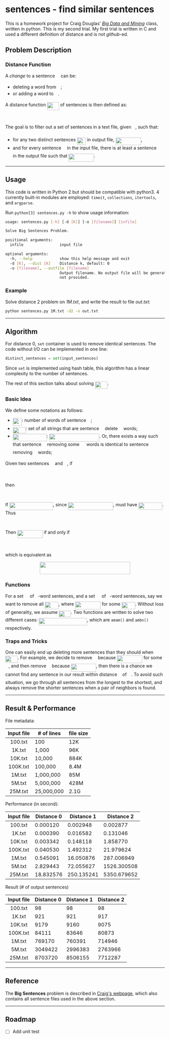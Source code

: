 # sentences - find similar sentences

This is a homework project for Craig Douglas' [*Big Data and Mining*](http://mgnet.org/~douglas/Classes/bigdata/index.html) class, written in python. This is my second trial. My first trial is written in C and used a different definition of distance and is not *github*-ed.

## Problem Description

### Distance Function

A *change* to a sentence <img src="svgs/c745b9b57c145ec5577b82542b2df546.svg?invert_in_darkmode" align=middle width=10.537065pt height=14.10255pt/> can be:

* deleting a word from <img src="svgs/c745b9b57c145ec5577b82542b2df546.svg?invert_in_darkmode" align=middle width=10.537065pt height=14.10255pt/>;
* or adding a word to <img src="svgs/c745b9b57c145ec5577b82542b2df546.svg?invert_in_darkmode" align=middle width=10.537065pt height=14.10255pt/>.

A distance function <img src="svgs/9edebb8c5008b7dbd2689724ff970994.svg?invert_in_darkmode" align=middle width=37.648875pt height=24.56553pt/> of sentences is then defined as:

<p align="center"><img src="svgs/05b20461c52238f15ae91425337cf3d0.svg?invert_in_darkmode" align=middle width=444.6980208pt height=16.438356pt/></p>

The goal is to filter out a set of sentences in a text file, given <img src="svgs/63bb9849783d01d91403bc9a5fea12a2.svg?invert_in_darkmode" align=middle width=9.041505pt height=22.74591pt/>, such that:

* for any two distinct sentences <img src="svgs/d7093223b4d827e8c29d4ed84b7ae088.svg?invert_in_darkmode" align=middle width=27.95364pt height=22.74591pt/> in output file, <img src="svgs/96249f7c090ac68c03ddb83326555ddc.svg?invert_in_darkmode" align=middle width=80.12994pt height=24.56553pt/>,
* and for every sentence <img src="svgs/c745b9b57c145ec5577b82542b2df546.svg?invert_in_darkmode" align=middle width=10.537065pt height=14.10255pt/> in the input file, there is at least a sentence <img src="svgs/8217ed3c32a785f0b5aad4055f432ad8.svg?invert_in_darkmode" align=middle width=10.1277pt height=22.74591pt/> in 
  the output file such that <img src="svgs/2e282cf564be11414c36cc367cedcdec.svg?invert_in_darkmode" align=middle width=80.12994pt height=24.56553pt/>.

---

## Usage

This code is written in Python 2 but should be compatible with python3. 4 currently built-in 
modules are employed: `timeit`, `collections`, `itertools`, and `argparse`.

Run `python[3] sentences.py -h` to show usage information:

```sh
usage: sentences.py [-h] [-d [K]] [-o [filename]] [infile]

Solve Big Sentences Problem.

positional arguments:
  infile                input file

optional arguments:
  -h, --help            show this help message and exit
  -d [K], --dist [K]    Distance k, default: 0
  -o [filename], --outfile [filename]
                        Output filename. No output file will be generated if
                        not provided.
```

### Example

Solve distance 2 problem on *1M.txt*, and write the result to file *out.txt*:

```sh
python sentences.py 1M.txt -d2 -o out.txt
```

---

## Algorithm

For distance 0, `set` container is used to remove identical sentences. The code without I/O 
can be implemented in one line:

```python
distinct_sentences = set(input_sentences)
```

Since `set` is implemented using hash table, this algorithm has a linear complexity to the 
number of sentences.

The rest of this section talks about solving <img src="svgs/8733ac5ecc35ea70e3e236ade3c28a60.svg?invert_in_darkmode" align=middle width=39.101865pt height=22.74591pt/>.

### Basic Idea

We define some notations as follows:

* <img src="svgs/0794595b496cc9157977e2858fc49255.svg?invert_in_darkmode" align=middle width=28.48494pt height=24.56553pt/>: number of words of sentence <img src="svgs/c745b9b57c145ec5577b82542b2df546.svg?invert_in_darkmode" align=middle width=10.537065pt height=14.10255pt/>;
* <img src="svgs/50d755f7a5b0e4f0070fcddea3298af7.svg?invert_in_darkmode" align=middle width=40.410645pt height=19.10667pt/>: set of all strings that are sentence <img src="svgs/c745b9b57c145ec5577b82542b2df546.svg?invert_in_darkmode" align=middle width=10.537065pt height=14.10255pt/> delete <img src="svgs/55a049b8f161ae7cfeb0197d75aff967.svg?invert_in_darkmode" align=middle width=9.83004pt height=14.10255pt/> words;
* <img src="svgs/808bfd7c24438423e9205226937534f7.svg?invert_in_darkmode" align=middle width=106.834035pt height=22.74591pt/>: <img src="svgs/e093d8f02802fb6e360298ca1eece6a2.svg?invert_in_darkmode" align=middle width=158.722245pt height=24.56553pt/>. Or, there exists a way 
  such that sentence <img src="svgs/c745b9b57c145ec5577b82542b2df546.svg?invert_in_darkmode" align=middle width=10.537065pt height=14.10255pt/> removing some <img src="svgs/0e51a2dede42189d77627c4d742822c3.svg?invert_in_darkmode" align=middle width=14.379255pt height=14.10255pt/> words is identical to sentence <img src="svgs/8217ed3c32a785f0b5aad4055f432ad8.svg?invert_in_darkmode" align=middle width=10.1277pt height=22.74591pt/> 
  removing <img src="svgs/55a049b8f161ae7cfeb0197d75aff967.svg?invert_in_darkmode" align=middle width=9.83004pt height=14.10255pt/> words;
  
Given two sentences <img src="svgs/c745b9b57c145ec5577b82542b2df546.svg?invert_in_darkmode" align=middle width=10.537065pt height=14.10255pt/> and <img src="svgs/8217ed3c32a785f0b5aad4055f432ad8.svg?invert_in_darkmode" align=middle width=10.1277pt height=22.74591pt/>, if

<p align="center"><img src="svgs/20805d87b4cf905539b8c19e3c48f5cc.svg?invert_in_darkmode" align=middle width=111.383085pt height=14.55729pt/></p>

then

<p align="center"><img src="svgs/7fa3351fd2f0111fc6ee9589ccdbb0aa.svg?invert_in_darkmode" align=middle width=275.59455pt height=16.376943pt/></p>

If <img src="svgs/9a1cadf7edaedea5b35c976a8ee22453.svg?invert_in_darkmode" align=middle width=137.970855pt height=24.56553pt/>, since <img src="svgs/c4526acbb1c9b612fdcc94cd36cc04e4.svg?invert_in_darkmode" align=middle width=142.72929pt height=24.56553pt/>, must have <img src="svgs/b0af4bfccba79e3d7b4867df584cb377.svg?invert_in_darkmode" align=middle width=75.558285pt height=22.74591pt/>. Thus

<p align="center"><img src="svgs/ed4d7b82a15341b5c68e8e2f84305946.svg?invert_in_darkmode" align=middle width=346.8267pt height=16.376943pt/></p>

Then <img src="svgs/3f49fc99e50a1ad77bd8c8dfed15f8aa.svg?invert_in_darkmode" align=middle width=80.12994pt height=24.56553pt/> if and only if

<p align="center"><img src="svgs/9bf91f4f2282c9d7c35b4e37fe669bf1.svg?invert_in_darkmode" align=middle width=260.4459pt height=16.376943pt/></p>
which is equivalent as
<p align="center"><img src="svgs/1c5be11a48f99064cfc1a5160e60235a.svg?invert_in_darkmode" align=middle width=285.58695pt height=39.30498pt/></p>

### Functions

For a set <img src="svgs/53d147e7f3fe6e47ee05b88b166bd3f6.svg?invert_in_darkmode" align=middle width=12.282765pt height=22.38192pt/> of <img src="svgs/2ec6e630f199f589a2402fdf3e0289d5.svg?invert_in_darkmode" align=middle width=8.2397205pt height=14.10255pt/>-word sentences, and a set <img src="svgs/61e84f854bc6258d4108d08d4c4a0852.svg?invert_in_darkmode" align=middle width=13.243725pt height=22.38192pt/> of <img src="svgs/d5c18a8ca1894fd3a7d25f242cbe8890.svg?invert_in_darkmode" align=middle width=7.8985335pt height=14.10255pt/>-word sentences, say we want to 
remove all <img src="svgs/4055140544e47b792d3eb72348913116.svg?invert_in_darkmode" align=middle width=43.424865pt height=22.74591pt/>, where <img src="svgs/8fe2fac4eb2d77efffcdc6d534f15506.svg?invert_in_darkmode" align=middle width=80.12994pt height=24.56553pt/> for some <img src="svgs/140852cd080b024d735438df351bebc7.svg?invert_in_darkmode" align=middle width=42.870135pt height=22.38192pt/>. Without loss of 
generality, we assume <img src="svgs/e5c5062e7a758e33000e19fb59e03051.svg?invert_in_darkmode" align=middle width=38.00808pt height=20.83059pt/>. Two functions are written to solve two different cases: <img src="svgs/656e2f0f389dd67a66d1019404b187ca.svg?invert_in_darkmode" align=middle width=151.584675pt height=22.74591pt/>, which are `amam()` and `ambn()` respectively.

### Traps and Tricks

One can easily end up deleting more sentences than they should when <img src="svgs/f9bbd08bf846520586581437c960abac.svg?invert_in_darkmode" align=middle width=39.101865pt height=22.74591pt/>. For example, we 
decide to remove <img src="svgs/c745b9b57c145ec5577b82542b2df546.svg?invert_in_darkmode" align=middle width=10.537065pt height=14.10255pt/> because <img src="svgs/8fe2fac4eb2d77efffcdc6d534f15506.svg?invert_in_darkmode" align=middle width=80.12994pt height=24.56553pt/> for some <img src="svgs/8217ed3c32a785f0b5aad4055f432ad8.svg?invert_in_darkmode" align=middle width=10.1277pt height=22.74591pt/>, and then remove 
<img src="svgs/8217ed3c32a785f0b5aad4055f432ad8.svg?invert_in_darkmode" align=middle width=10.1277pt height=22.74591pt/> because <img src="svgs/45a5678c1336e3335f188fa0221c87c4.svg?invert_in_darkmode" align=middle width=78.984675pt height=24.56553pt/>, then there is a chance we cannot find any sentence in 
our result within distance <img src="svgs/63bb9849783d01d91403bc9a5fea12a2.svg?invert_in_darkmode" align=middle width=9.041505pt height=22.74591pt/> of <img src="svgs/c745b9b57c145ec5577b82542b2df546.svg?invert_in_darkmode" align=middle width=10.537065pt height=14.10255pt/>. To avoid such situation, we go through all 
sentences from the longest to the shortest, and always remove the shorter sentences when a 
pair of neighbors is found.

---

## Result & Performance

File metadata:

| Input file | # of lines | file size |
| :--------: | ---------- | --------- |
|  100.txt   | 100        | 12K       |
|   1K.txt   | 1,000      | 96K       |
|  10K.txt   | 10,000     | 884K      |
|  100K.txt  | 100,000    | 8.4M      |
|   1M.txt   | 1,000,000  | 85M       |
|   5M.txt   | 5,000,000  | 428M      |
|  25M.txt   | 25,000,000 | 2.1G      |

Performance (in second):

| Input file | Distance 0 | Distance 1 | Distance 2  |
| :--------: | ---------- | ---------- | ----------- |
|  100.txt   | 0.000120   | 0.002948   | 0.002877    |
|   1K.txt   | 0.000390   | 0.016582   | 0.131046    |
|  10K.txt   | 0.003342   | 0.148118   | 1.858770    |
|  100K.txt  | 0.040530   | 1.492312   | 21.979624   |
|   1M.txt   | 0.545091   | 16.050876  | 287.006949  |
|   5M.txt   | 2.829443   | 72.055627  | 1526.300508 |
|  25M.txt   | 18.832576  | 250.135241 | 5350.679652 |

Result (# of output sentences)

| Input file | Distance 0 | Distance 1 | Distance 2 |
| :--------: | ---------- | ---------- | ---------- |
|  100.txt   | 98         | 98         | 98         |
|   1K.txt   | 921        | 921        | 917        |
|  10K.txt   | 9179       | 9160       | 9075       |
|  100K.txt  | 84111      | 83646      | 80873      |
|   1M.txt   | 769170     | 760391     | 714946     |
|   5M.txt   | 3049422    | 2996383    | 2763966    |
|  25M.txt   | 8703720    | 8506155    | 7712287    |

---

## Reference

The **Big Sentences** problem is described in [Craig's webpage](http://mgnet.org/~douglas/Classes/common-problems/index.html#BigSentences), which also contains all sentence files used in the above section.

---

## Roadmap

- [ ] Add unit test
